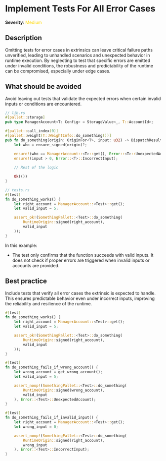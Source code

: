 # Implement Tests For All Error Cases

**Severity**: <span style="color:gold;">Medium</span>

## Description

Omitting tests for error cases in extrinsics can leave critical failure paths unverified, leading to unhandled scenarios and unexpected behavior in runtime execution. By neglecting to test that specific errors are emitted under invalid conditions, the robustness and predictability of the runtime can be compromised, especially under edge cases.

## What should be avoided

Avoid leaving out tests that validate the expected errors when certain invalid inputs or conditions are encountered.

```rust
// lib.rs
#[pallet::storage]
pub type ManagerAccount<T: Config> = StorageValue<_, T::AccountId>;

#[pallet::call_index(0)]
#[pallet::weight(T::WeightInfo::do_something())]
pub fn do_something(origin: OriginFor<T>, input: u32) -> DispatchResult {
    let who = ensure_signed(origin)?;

    ensure!(who == ManagerAccount::<T>::get(), Error::<T>::UnexpectedAccount);
    ensure!(input > 0, Error::<T>::IncorrectInput);
    
    // Rest of the logic

    Ok(())
}

// tests.rs
#[test]
fn do_something_works() {
    let right_account = ManagerAccount::<Test>::get();
    let valid_input = 5;

    assert_ok!(SomethingPallet::<Test>::do_something(
        RuntimeOrigin::signed(right_account),
        valid_input
    ));
}
```

In this example:

- The test only confirms that the function succeeds with valid inputs. It does not check if proper errors are triggered when invalid inputs or accounts are provided.

## Best practice

Include tests that verify all error cases the extrinsic is expected to handle. This ensures predictable behavior even under incorrect inputs, improving the reliability and resilience of the runtime.

```rust
#[test]
fn do_something_works() {
    let right_account = ManagerAccount::<Test>::get();
    let valid_input = 5;

    assert_ok!(SomethingPallet::<Test>::do_something(
        RuntimeOrigin::signed(right_account),
        valid_input
    ));
}

#[test]
fn do_something_fails_if_wrong_account() {
    let wrong_account = get_wrong_account();
    let valid_input = 5;

    assert_noop!(SomethingPallet::<Test>::do_something(
        RuntimeOrigin::signed(wrong_account),
        valid_input
    ), Error::<Test>::UnexpectedAccount);
}

#[test]
fn do_something_fails_if_invalid_input() {
    let right_account = ManagerAccount::<Test>::get();
    let wrong_input = 0;

    assert_noop!(SomethingPallet::<Test>::do_something(
        RuntimeOrigin::signed(right_account),
        wrong_input
    ), Error::<Test>::IncorrectInput);
}
```
